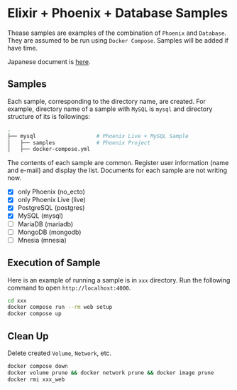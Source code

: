 # Elixir + Phoenix + Database Samples

Thease samples are examples of the combination of `Phoenix` and `Database`.
They are assumed to be run using `Docker Compose`.
Samples will be added if have time.

Japanese document is [here](docs/README.jp.md).

## Samples

Each sample, corresponding to the directory name, are created.
For example, directory name of a sample with `MySQL` is `mysql` and directory structure of its is followings:

```bash
.
├── mysql                   # Phoenix Live + MySQL Sample
│   ├── samples             # Phoenix Project
│   ├── docker-compose.yml
```

The contents of each sample are common.
Register user information (name and e-mail) and display the list.
Documents for each sample are not writing now.

- [x] only Phoenix (no_ecto)
- [x] only Phoenix Live (live)
- [x] PostgreSQL (postgres)
- [x] MySQL (mysql)
- [ ] MariaDB (mariadb)
- [ ] MongoDB (mongodb)
- [ ] Mnesia (mnesia)

## Execution of Sample

Here is an example of running a sample is in `xxx` directory.
Run the following command to open `http://localhost:4000`.

```sh
cd xxx
docker compose run --rm web setup
docker compose up
```

## Clean Up

Delete created `Volume`, `Network`, etc.

```sh
docker compose down
docker volume prune && docker network prune && docker image prune
docker rmi xxx_web
```

